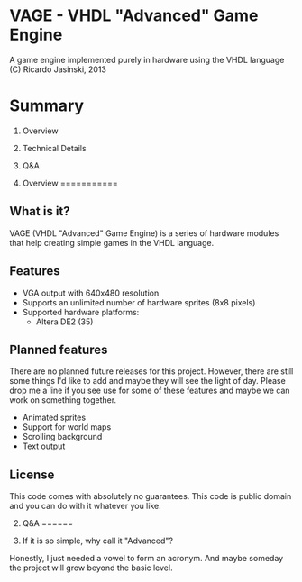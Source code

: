 VAGE - VHDL "Advanced" Game Engine
==================================
A game engine implemented purely in hardware using the VHDL language
(C) Ricardo Jasinski, 2013

Summary
=======
1. Overview
2. Technical Details
3. Q&A

1. Overview
===========

What is it?
-----------
VAGE (VHDL "Advanced" Game Engine) is a series of hardware modules that help
creating simple games in the VHDL language.

Features
--------
* VGA output with 640x480 resolution
* Supports an unlimited number of hardware sprites (8x8 pixels)
* Supported hardware platforms:
   - Altera DE2 (35)

Planned features
----------------
There are no planned future releases for this project. However, there are still
some things I'd like to add and maybe they will see the light of day. Please
drop me a line if you see use for some of these features and maybe we can work
on something together.
* Animated sprites
* Support for world maps
* Scrolling background
* Text output

License
-------
This code comes with absolutely no guarantees. This code is public domain and
you can do with it whatever you like.


2. Q&A
======

1. If it is so simple, why call it "Advanced"?

Honestly, I just needed a vowel to form an acronym. And maybe someday the
project will grow beyond the basic level.




